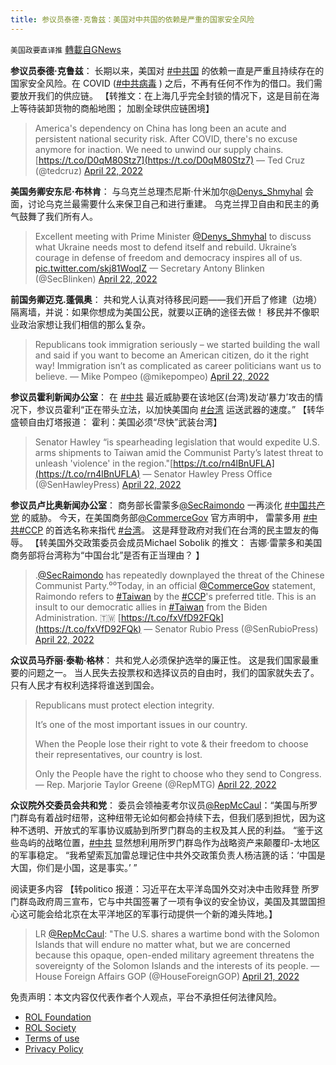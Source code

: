```yaml
---
title: 参议员泰德·克鲁兹：美国对中共国的依赖是严重的国家安全风险
---
```

`美国政要直译推` [轉載自GNews](https://gnews.org/zh-hans/2394504/)

**参议员泰德·克鲁兹**： 
长期以来，美国对 [#中共国](https://twitter.com/hashtag/%E4%B8%AD%E5%85%B1%E5%9B%BD?src=hashtag_click) 的依赖一直是严重且持续存在的国家安全风险。在 COVID ([#中共病毒](https://twitter.com/hashtag/%E4%B8%AD%E5%85%B1%E7%97%85%E6%AF%92?src=hashtag_click) ) 之后，不再有任何不作为的借口。我们需要放开我们的供应链。 【转推文：在上海几乎完全封锁的情况下，这是目前在海上等待装卸货物的商船地图； 加剧全球供应链困境】

> America's dependency on China has long been an acute and persistent national security risk. After COVID, there's no excuse anymore for inaction. We need to unwind our supply chains. [https://t.co/D0qM80Stz7](https://t.co/D0qM80Stz7)
> — Ted Cruz (@tedcruz) [April 22, 2022](https://twitter.com/tedcruz/status/1517519014767087617?ref_src=twsrc%5Etfw)

**美国务卿安东尼·布林肯**： 
与乌克兰总理杰尼斯·什米加尔[@Denys\_Shmyhal](https://twitter.com/Denys_Shmyhal) 会面，讨论乌克兰最需要什么来保卫自己和进行重建。 乌克兰捍卫自由和民主的勇气鼓舞了我们所有人。

> Excellent meeting with Prime Minister [@Denys\_Shmyhal](https://twitter.com/Denys_Shmyhal?ref_src=twsrc%5Etfw) to discuss what Ukraine needs most to defend itself and rebuild. Ukraine’s courage in defense of freedom and democracy inspires all of us. [pic.twitter.com/skj81WoqIZ](https://t.co/skj81WoqIZ)
> — Secretary Antony Blinken (@SecBlinken) [April 22, 2022](https://twitter.com/SecBlinken/status/1517603397029056512?ref_src=twsrc%5Etfw)

**前国务卿迈克.蓬佩奥**： 
共和党人认真对待移民问题——我们开启了修建（边境）隔离墙，并说：如果你想成为美国公民，就要以正确的途径去做！ 移民并不像职业政治家想让我们相信的那么复杂。

> Republicans took immigration seriously – we started building the wall and said if you want to become an American citizen, do it the right way! Immigration isn’t as complicated as career politicians want us to believe.
> — Mike Pompeo (@mikepompeo) [April 22, 2022](https://twitter.com/mikepompeo/status/1517508528369541121?ref_src=twsrc%5Etfw)

**参议员霍利新闻办公室**： 
在 [#中共](https://twitter.com/hashtag/%E4%B8%AD%E5%85%B1?src=hashtag_click) 最近威胁要在该地区(台湾)发动‘暴力’攻击的情况下，参议员霍利“正在带头立法，以加快美国向 [#台湾](https://twitter.com/hashtag/%E5%8F%B0%E6%B9%BE?src=hashtag_click) 运送武器的速度。” 【转华盛顿自由灯塔报道： 霍利：美国必须“尽快”武装台湾】

> Senator Hawley “is spearheading legislation that would expedite U.S. arms shipments to Taiwan amid the Communist Party’s latest threat to unleash 'violence' in the region."[https://t.co/rn4lBnUFLA](https://t.co/rn4lBnUFLA)
> — Senator Hawley Press Office (@SenHawleyPress) [April 22, 2022](https://twitter.com/SenHawleyPress/status/1517551158637772801?ref_src=twsrc%5Etfw)

**参议员卢比奥新闻办公室**： 
商务部长雷蒙多[@SecRaimondo](https://twitter.com/SecRaimondo) 一再淡化 [#中国共产党](https://twitter.com/hashtag/%E4%B8%AD%E5%9B%BD%E5%85%B1%E4%BA%A7%E5%85%9A?src=hashtag_click) 的威胁。 今天，在美国商务部[@CommerceGov](https://twitter.com/CommerceGov) 官方声明中， 雷蒙多用 [#中共](https://twitter.com/hashtag/%E4%B8%AD%E5%85%B1?src=hashtag_click)[#CCP](https://twitter.com/hashtag/CCP?src=hashtag_click) 的首选名称来指代 [#台湾](https://twitter.com/hashtag/%E5%8F%B0%E6%B9%BE?src=hashtag_click)。 这是拜登政府对我们在台湾的民主盟友的侮辱。
【转美国外交政策委员会成员Michael Sobolik 的推文： 吉娜·雷蒙多和美国商务部将台湾称为“中国台北”是否有正当理由？ 】

> .[@SecRaimondo](https://twitter.com/SecRaimondo?ref_src=twsrc%5Etfw) has repeatedly downplayed the threat of the Chinese Communist Party.⁰⁰Today, in an official [@CommerceGov](https://twitter.com/CommerceGov?ref_src=twsrc%5Etfw) statement, Raimondo refers to [#Taiwan](https://twitter.com/hashtag/Taiwan?src=hash&amp;ref_src=twsrc%5Etfw) by the [#CCP](https://twitter.com/hashtag/CCP?src=hash&amp;ref_src=twsrc%5Etfw)'s preferred title. This is an insult to our democratic allies in [#Taiwan](https://twitter.com/hashtag/Taiwan?src=hash&amp;ref_src=twsrc%5Etfw) from the Biden Administration. 🇹🇼 [https://t.co/fxVfD92FQk](https://t.co/fxVfD92FQk)
> — Senator Rubio Press (@SenRubioPress) [April 22, 2022](https://twitter.com/SenRubioPress/status/1517582195711434753?ref_src=twsrc%5Etfw)

**众议员马乔丽·泰勒·格林**： 
共和党人必须保护选举的廉正性。 这是我们国家最重要的问题之一。 当人民失去投票权和选择议员的自由时，我们的国家就失去了。 只有人民才有权利选择将谁送到国会。

> Republicans must protect election integrity.
> 
> It’s one of the most important issues in our country.
> 
> When the People lose their right to vote & their freedom to choose their representatives, our country is lost.
> 
> Only the People have the right to choose who they send to Congress.
> — Rep. Marjorie Taylor Greene (@RepMTG) [April 22, 2022](https://twitter.com/RepMTG/status/1517483596075917312?ref_src=twsrc%5Etfw)

**众议院外交委员会共和党**： 
委员会领袖麦考尔议员[@RepMcCaul](https://twitter.com/RepMcCaul)：“美国与所罗门群岛有着战时纽带，这种纽带无论如何都会持续下去，但我们感到担忧，因为这种不透明、开放式的军事协议威胁到所罗门群岛的主权及其人民的利益。
“鉴于这些岛屿的战略位置，[#中共](https://twitter.com/hashtag/%E4%B8%AD%E5%85%B1?src=hashtag_click) 显然想利用所罗门群岛作为战略资产来颠覆印-太地区的军事稳定。
 “我希望索瓦加雷总理记住中共外交政策负责人杨洁篪的话：‘中国是大国，你们是小国，这是事实。’ ”
 
阅读更多内容
【转politico 报道：习近平在太平洋岛国外交对决中击败拜登 所罗门群岛政府周三宣布，它与中共国签署了一项有争议的安全协议，美国及其盟国担心这可能会给北京在太平洋地区的军事行动提供一个新的滩头阵地。】

> LR [@RepMcCaul](https://twitter.com/RepMcCaul?ref_src=twsrc%5Etfw): "The U.S. shares a wartime bond with the Solomon Islands that will endure no matter what, but we are concerned because this opaque, open-ended military agreement threatens the sovereignty of the Solomon Islands and the interests of its people.
> — House Foreign Affairs GOP (@HouseForeignGOP) [April 21, 2022](https://twitter.com/HouseForeignGOP/status/1517149642512773120?ref_src=twsrc%5Etfw)

免责声明：本文内容仅代表作者个人观点，平台不承担任何法律风险。
  
- [ROL Foundation](https://rolfoundation.org/)
- [ROL Society](https://rolsociety.org/)
- [Terms of use](https://gnews.org/terms-of-use-3/)
- [Privacy Policy](https://gnews.org/privacy-policy/)
